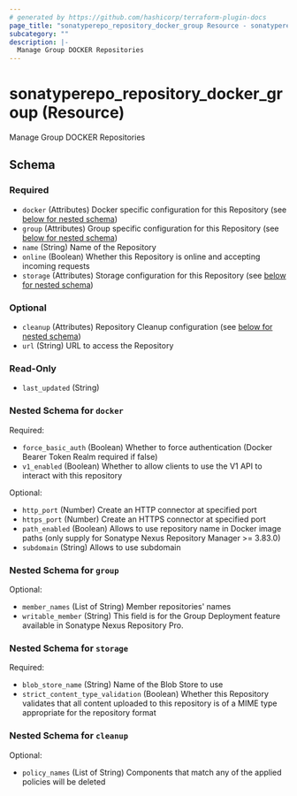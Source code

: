 ```yaml
---
# generated by https://github.com/hashicorp/terraform-plugin-docs
page_title: "sonatyperepo_repository_docker_group Resource - sonatyperepo"
subcategory: ""
description: |-
  Manage Group DOCKER Repositories
---
```


# sonatyperepo_repository_docker_group (Resource)

Manage Group DOCKER Repositories



<!-- schema generated by tfplugindocs -->
## Schema

### Required

- `docker` (Attributes) Docker specific configuration for this Repository (see [below for nested schema](#nestedatt--docker))
- `group` (Attributes) Group specific configuration for this Repository (see [below for nested schema](#nestedatt--group))
- `name` (String) Name of the Repository
- `online` (Boolean) Whether this Repository is online and accepting incoming requests
- `storage` (Attributes) Storage configuration for this Repository (see [below for nested schema](#nestedatt--storage))

### Optional

- `cleanup` (Attributes) Repository Cleanup configuration (see [below for nested schema](#nestedatt--cleanup))
- `url` (String) URL to access the Repository

### Read-Only

- `last_updated` (String)

<a id="nestedatt--docker"></a>
### Nested Schema for `docker`

Required:

- `force_basic_auth` (Boolean) Whether to force authentication (Docker Bearer Token Realm required if false)
- `v1_enabled` (Boolean) Whether to allow clients to use the V1 API to interact with this repository

Optional:

- `http_port` (Number) Create an HTTP connector at specified port
- `https_port` (Number) Create an HTTPS connector at specified port
- `path_enabled` (Boolean) Allows to use repository name in Docker image paths (only supply for Sonatype Nexus Repository Manager >= 3.83.0)
- `subdomain` (String) Allows to use subdomain


<a id="nestedatt--group"></a>
### Nested Schema for `group`

Optional:

- `member_names` (List of String) Member repositories' names
- `writable_member` (String) This field is for the Group Deployment feature available in Sonatype Nexus Repository Pro.


<a id="nestedatt--storage"></a>
### Nested Schema for `storage`

Required:

- `blob_store_name` (String) Name of the Blob Store to use
- `strict_content_type_validation` (Boolean) Whether this Repository validates that all content uploaded to this repository is of a MIME type appropriate for the repository format


<a id="nestedatt--cleanup"></a>
### Nested Schema for `cleanup`

Optional:

- `policy_names` (List of String) Components that match any of the applied policies will be deleted
